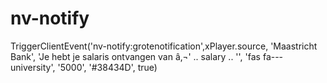# nv-notify

TriggerClientEvent('nv-notify:grotenotification',xPlayer.source,  'Maastricht Bank', 'Je hebt je salaris ontvangen van â‚¬' .. salary .. '', 'fas fa---university', '5000', '#38434D', true)
